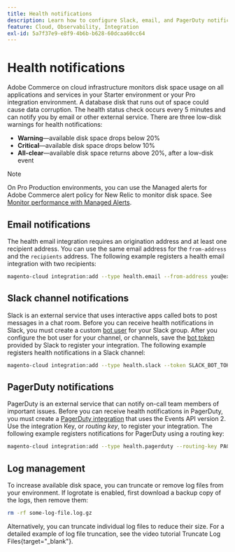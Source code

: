 ```yaml
---
title: Health notifications
description: Learn how to configure Slack, email, and PagerDuty notifications for disk space usage on your Adobe Commerce on cloud infrastructure project.
feature: Cloud, Observability, Integration
exl-id: 5a7f37e9-e8f9-4b6b-b628-60dcaa60cc64
---
```

# Health notifications

Adobe Commerce on cloud infrastructure monitors disk space usage on all applications and services in your Starter environment or your Pro integration environment. A database disk that runs out of space could cause data corruption. The health status check occurs every 5 minutes and can notify you by email or other external service. There are three low-disk warnings for health notifications:

-  **Warning**—available disk space drops below 20%
-  **Critical**—available disk space drops below 10%
-  **All-clear**—available disk space returns above 20%, after a low-disk event

>[!NOTE]
>
>On Pro Production environments, you can use the Managed alerts for Adobe Commerce alert policy for New Relic to monitor disk space. See [Monitor performance with Managed Alerts](../monitor/investigate-performance.md#monitor-performance-with-managed-alerts).

## Email notifications

The health email integration requires an origination address and at least one recipient address. You can use the same email address for the `from-address` and the `recipients` address. The following example registers a health email integration with two recipients:

```bash
magento-cloud integration:add --type health.email --from-address you@example.com --recipients them@example.com --recipients others@example.com
```

## Slack channel notifications

Slack is an external service that uses interactive apps called bots to post messages in a chat room. Before you can receive health notifications in Slack, you must create a custom [bot user](https://api.slack.com/bot-users) for your Slack group. After you configure the bot user for your channel, or channels, save the [bot token](https://api.slack.com/docs/token-types#bot) provided by Slack to register your integration. The following example registers health notifications in a Slack channel:

```bash
magento-cloud integration:add --type health.slack --token SLACK_BOT_TOKEN --channel '#slack-channel-name'
```

## PagerDuty notifications

PagerDuty is an external service that can notify on-call team members of important issues. Before you can receive health notifications in PagerDuty, you must create a [PagerDuty integration](https://developer.pagerduty.com/v2/docs/integrating) that uses the Events API version 2. Use the integration Key, or _routing key_, to register your integration. The following example registers notifications for PagerDuty using a routing key:

```bash
magento-cloud integration:add --type health.pagerduty --routing-key PAGERDUTY_ROUTING_KEY
```

## Log management

To increase available disk space, you can truncate or remove log files from your environment. If logrotate is enabled, first download a backup copy of the logs, then remove them:

```bash
rm -rf some-log-file.log.gz
```

Alternatively, you can truncate individual log files to reduce their size. For a detailed example of log file truncation, see the video tutorial Truncate Log Files{target="_blank"}.

